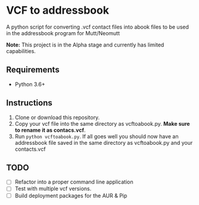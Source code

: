 # VCF to addressbook

A python script for converting .vcf contact files into abook files to be used in the addressbook program for Mutt/Neomutt

**Note:** This project is in the Alpha stage and currently has limited capabilities.

## Requirements
* Python 3.6+

## Instructions

1. Clone or download this repository.
2. Copy your vcf file into the same directory as vcftoabook.py. **Make sure to rename it as contacs.vcf**.
3. Run `python vcftoabook.py`. If all goes well you should now have an addressbook file saved in the same directory as vcftoabook.py and your contacts.vcf

## TODO
- [ ] Refactor into a proper command line application
- [ ] Test with multiple vcf versions.
- [ ] Build deployment packages for the AUR & Pip
